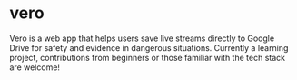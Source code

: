 # vero
Vero is a web app that helps users save live streams directly to Google Drive for safety and evidence in dangerous situations. Currently a learning project, contributions from beginners or those familiar with the tech stack are welcome!
